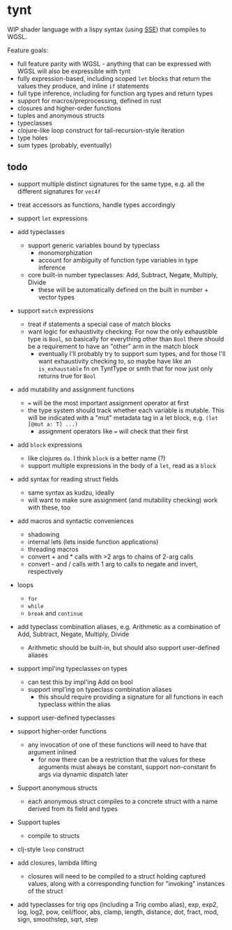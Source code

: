 # tynt

WIP shader language with a lispy syntax (using [SSE](https://github.com/Ella-Hoeppner/SSE)) that compiles to WGSL.

Feature goals:
  * full feature parity with WGSL - anything that can be expressed with WGSL will also be expressible with tynt
  * fully expression-based, including scoped `let` blocks that return the values they produce, and inline `if` statements
  * full type inference, including for function arg types and return types
  * support for macros/preprocessing, defined in rust
  * closures and higher-order functions
  * tuples and anonymous structs
  * typeclasses
  * clojure-like loop construct for tail-recursion-style iteration
  * type holes
  * sum types (probably, eventually)

## todo
* support multiple distinct signatures for the same type, e.g. all the different signatures for `vec4f`

* treat accessors as functions, handle types accordingly

* support `let` expressions

* add typeclasses
  * support generic variables bound by typeclass
    * monomorphization
    * account for ambiguity of function type variables in type inference
  * core built-in number typeclasses: Add, Subtract, Negate, Multiply, Divide
    * these will be automatically defined on the built in number + vector types

* support `match` expressions
  * treat if statements a special case of match blocks
  * want logic for exhaustivity checking. For now the only exhaustible type is `Bool`, so basically for everything other than `Bool` there should be a requirement to have an "other" arm in the match block
    * eventually I'll probably try to support sum types, and for those I'll want exhaustivity checking to, so maybe have like an `is_exhaustable` fn on TyntType or smth that for now just only returns true for `Bool`
* add mutability and assignment functions
  * `=` will be the most important assignment operator at first
  * the type system should track whether each variable is mutable. This will be indicated with a "mut" metadata tag in a let block, e.g. `(let [@mut a: T] ...)`
    * assignment operators like `=` will check that their first 
* add `block` expressions
  * like clojures `do`. I think `block` is a better name (?)
  * support multiple expressions in the body of a `let`, read as a `block`
* add syntax for reading struct fields
  * same syntax as kudzu, ideally
  * will want to make sure assignment (and mutability checking) work with these, too

* add macros and syntactic conveniences
  * shadowing
  * internal lets (lets inside function applications)
  * threading macros
  * convert + and * calls with >2 args to chains of 2-arg calls
  * convert - and / calls with 1 arg to calls to negate and invert, respectively

* loops
  * `for`
  * `while`
  * `break` and `continue`

* add typeclass combination aliases, e.g. Arithmetic as a combination of Add, Subtract, Negate, Multiply, Divide
  * Arithmetic should be built-in, but should also support user-defined aliases

* support impl'ing typeclasses on types
    * can test this by impl'ing Add on bool
  * support impl'ing on typeclass combination aliases
    * this should require providing a signature for all functions in each typeclass within the alias

* support user-defined typeclasses

* support higher-order functions
  * any invocation of one of these functions will need to have that argument inlined
    * for now there can be a restriction that the values for these arguments must always be constant, support non-constant fn args via dynamic dispatch later

* Support anonymous structs
  * each anonymous struct compiles to a concrete struct with a name derived from its field and types
* Support tuples
  * compile to structs

* clj-style `loop` construct

* add closures, lambda lifting
  * closures will need to be compiled to a struct holding captured values, along with a corresponding function for "invoking" instances of the struct

* add typeclasses for trig ops (including a Trig combo alias), exp, exp2, log, log2, pow, ceil/floor, abs, clamp, length, distance, dot, fract, mod, sign, smoothstep, sqrt, step